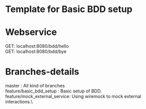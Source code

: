 # Template for Basic BDD setup


# Webservice
GET: localhost:8080/bdd/hello \
GET: localhost:8080/bdd/bye


# Branches-details
master : All kind of branches\
feature/basic_bdd_setup : Basic setup of BDD.\
feature/mock_external_service: Using wiremock to mock external interactions.\
